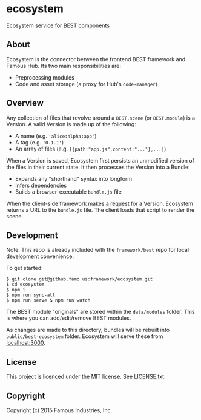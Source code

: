 # ecosystem

Ecosystem service for BEST components

## About

Ecosystem is the connector between the frontend BEST framework and Famous Hub. Its two main responsibilities are:

- Preprocessing modules
- Code and asset storage (a proxy for Hub's `code-manager`)

## Overview

Any collection of files that revolve around a `BEST.scene` (or `BEST.module`) is a Version. A valid Version is made up of the following:

- A name (e.g. `'alice:alpha:app'`)
- A tag (e.g. `'0.1.1'`)
- An array of files (e.g. `[{path:"app.js",content:"..."},...]`)

When a Version is saved, Ecosystem first persists an unmodified version of the files in their current state. It then processes the Version into a Bundle:

- Expands any "shorthand" syntax into longform
- Infers dependencies
- Builds a browser-executable `bundle.js` file

When the client-side framework makes a request for a Version, Ecosystem returns a URL to the `bundle.js` file. The client loads that script to render the scene.

## Development

Note: This repo is already included with the `framework/best` repo for local development convenience.

To get started:

    $ git clone git@github.famo.us:framework/ecosystem.git
    $ cd ecosystem
    $ npm i
    $ npm run sync-all
    $ npm run serve & npm run watch

The BEST module "originals" are stored within the `data/modules` folder. This is where you can add/edit/remove BEST modules.

As changes are made to this directory, bundles will be rebuilt into `public/best-ecosystem` folder. Ecosystem will serve these from [localhost:3000](http://localhost:3000).

## License

This project is licenced under the MIT license. See [LICENSE.txt](LICENSE.txt).

## Copyright

Copyright (c) 2015 Famous Industries, Inc.
